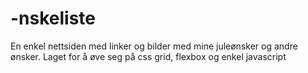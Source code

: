# -nskeliste
En enkel nettsiden med linker og bilder med mine juleønsker og andre ønsker. Laget for å øve seg på css grid, flexbox og enkel javascript
